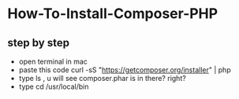 # How-To-Install-Composer-PHP

## step by step

- open terminal in mac
- paste this code          curl -sS "https://getcomposer.org/installer" | php
- type ls , u will see composer.phar is in there? right?
- type cd /usr/local/bin
